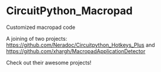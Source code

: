 # CircuitPython_Macropad
Customized macropad code

A joining of two projects:
https://github.com/Neradoc/Circuitpython_Hotkeys_Plus
and 
https://github.com/xhargh/MacropadApplicationDetector

Check out their awesome projects!
